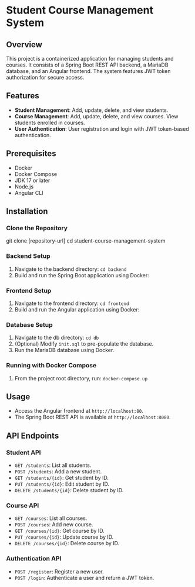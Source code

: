 # Student Course Management System

## Overview
This project is a containerized application for managing students and courses. It consists of a Spring Boot REST API backend, a MariaDB database, and an Angular frontend. The system features JWT token authorization for secure access.

## Features
- **Student Management**: Add, update, delete, and view students.
- **Course Management**: Add, update, delete, and view courses. View students enrolled in courses.
- **User Authentication**: User registration and login with JWT token-based authentication.

## Prerequisites
- Docker
- Docker Compose
- JDK 17 or later
- Node.js
- Angular CLI

## Installation

### Clone the Repository
git clone [repository-url]
cd student-course-management-system

### Backend Setup
1. Navigate to the backend directory: `cd backend`
2. Build and run the Spring Boot application using Docker:

### Frontend Setup
1. Navigate to the frontend directory: `cd frontend`
2. Build and run the Angular application using Docker:

### Database Setup
1. Navigate to the db directory: `cd db`
2. (Optional) Modify `init.sql` to pre-populate the database.
3. Run the MariaDB database using Docker.

### Running with Docker Compose
1. From the project root directory, run: `docker-compose up`

## Usage
- Access the Angular frontend at `http://localhost:80`.
- The Spring Boot REST API is available at `http://localhost:8080`.

## API Endpoints
### Student API
- `GET /students`: List all students.
- `POST /students`: Add a new student.
- `GET /students/{id}`: Get student by ID.
- `PUT /students/{id}`: Edit student by ID.
- `DELETE /students/{id}`: Delete student by ID.

### Course API
- `GET /courses`: List all courses.
- `POST /courses`: Add new course.
- `GET /courses/{id}`: Get course by ID.
- `PUT /courses/{id}`: Update course by ID.
- `DELETE /courses/{id}`: Delete course by ID.

### Authentication API
- `POST /register`: Register a new user.
- `POST /login`: Authenticate a user and return a JWT token.

